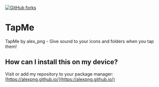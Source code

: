[![GitHub forks](https://img.shields.io/github/license/alexPNG/TapMe.svg?style=for-the-badge)](https://github.com/alexPNG/TapMe/license) 
# TapMe
TapMe by alex_png - Give sound to your icons and folders when you tap them!

## How can I install this on my device?
Visit or add my repository to your package manager:
[https://alexpng.github.io/](https://alexpng.github.io/)
